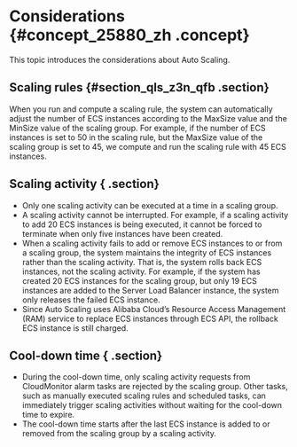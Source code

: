 # Considerations {#concept_25880_zh .concept}

This topic introduces the considerations about Auto Scaling.

## Scaling rules {#section_qls_z3n_qfb .section}

When you run and compute a scaling rule, the system can automatically adjust the number of ECS instances according to the MaxSize value and the MinSize value of the scaling group. For example, if the number of ECS instances is set to 50 in the scaling rule, but the MaxSize value of the scaling group is set to 45, we compute and run the scaling rule with 45 ECS instances.

## Scaling activity { .section}

-   Only one scaling activity can be executed at a time in a scaling group.
-   A scaling activity cannot be interrupted. For example, if a scaling activity to add 20 ECS instances is being executed, it cannot be forced to terminate when only five instances have been created.
-   When a scaling activity fails to add or remove ECS instances to or from a scaling group, the system maintains the integrity of ECS instances rather than the scaling activity. That is, the system rolls back ECS instances, not the scaling activity. For example, if the system has created 20 ECS instances for the scaling group, but only 19 ECS instances are added to the Server Load Balancer instance, the system only releases the failed ECS instance.
-   Since Auto Scaling uses Alibaba Cloud’s Resource Access Management \(RAM\) service to replace ECS instances through ECS API, the rollback ECS instance is still charged.

## Cool-down time { .section}

-   During the cool-down time, only scaling activity requests from CloudMonitor alarm tasks are rejected by the scaling group. Other tasks, such as manually executed scaling rules and scheduled tasks, can immediately trigger scaling activities without waiting for the cool-down time to expire.
-   The cool-down time starts after the last ECS instance is added to or removed from the scaling group by a scaling activity.

